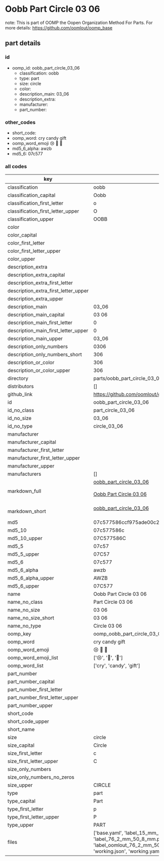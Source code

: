 # Oobb Part Circle 03 06  

note: This is part of OOMP the Oopen Organization Method For Parts. For more details: https://github.com/oomlout/oomp_base

##  part details





### id
* oomp_id: oobb_part_circle_03_06
  * classification: oobb
  * type: part
  * size: circle
  * color: 
  * description_main: 03_06
  * description_extra: 
  * manufacturer: 
  * part_number: 

### other_codes
* short_code: 
* oomp_word: cry candy gift
* oomp_word_emoji :cry: :candy: :gift:
* md5_6_alpha: awzb
* md5_6: 07c577

### all codes 
| key | value |  
| --- | --- |  
| classification | oobb |  
| classification_capital | Oobb |  
| classification_first_letter | o |  
| classification_first_letter_upper | O |  
| classification_upper | OOBB |  
| color |  |  
| color_capital |  |  
| color_first_letter |  |  
| color_first_letter_upper |  |  
| color_upper |  |  
| description_extra |  |  
| description_extra_capital |  |  
| description_extra_first_letter |  |  
| description_extra_first_letter_upper |  |  
| description_extra_upper |  |  
| description_main | 03_06 |  
| description_main_capital | 03 06 |  
| description_main_first_letter | 0 |  
| description_main_first_letter_upper | 0 |  
| description_main_upper | 03_06 |  
| description_only_numbers | 0306 |  
| description_only_numbers_short | 306 |  
| description_or_color | 306 |  
| description_or_color_upper | 306 |  
| directory | parts/oobb_part_circle_03_06 |  
| distributors | [] |  
| github_link | https://github.com/oomlout/oomlout_oomp_part_src/tree/main/parts/oobb_part_circle_03_06/working |  
| id | oobb_part_circle_03_06 |  
| id_no_class | part_circle_03_06 |  
| id_no_size | 03_06 |  
| id_no_type | circle_03_06 |  
| manufacturer |  |  
| manufacturer_capital |  |  
| manufacturer_first_letter |  |  
| manufacturer_first_letter_upper |  |  
| manufacturer_upper |  |  
| manufacturers | [] |  
| markdown_full | [oobb_part_circle_03_06](https://github.com/oomlout/oomlout_oomp_part_src/tree/main/parts/oobb_part_circle_03_06/working)<br>[](https://github.com/oomlout/oomlout_oomp_part_src/tree/main/parts/oobb_part_circle_03_06/working)<br>[Oobb Part Circle 03 06](https://github.com/oomlout/oomlout_oomp_part_src/tree/main/parts/oobb_part_circle_03_06/working)<br><br> |  
| markdown_short | [oobb_part_circle_03_06](https://github.com/oomlout/oomlout_oomp_part_src/tree/main/parts/oobb_part_circle_03_06/working)<br><br> |  
| md5 | 07c577586ccf975ade00c2450ff4832e |  
| md5_10 | 07c577586c |  
| md5_10_upper | 07C577586C |  
| md5_5 | 07c57 |  
| md5_5_upper | 07C57 |  
| md5_6 | 07c577 |  
| md5_6_alpha | awzb |  
| md5_6_alpha_upper | AWZB |  
| md5_6_upper | 07C577 |  
| name | Oobb Part Circle 03 06 |  
| name_no_class | Part Circle 03 06 |  
| name_no_size | 03 06 |  
| name_no_size_short | 03 06 |  
| name_no_type | Circle 03 06 |  
| oomp_key | oomp_oobb_part_circle_03_06 |  
| oomp_word | cry candy gift |  
| oomp_word_emoji | :cry: :candy: :gift: |  
| oomp_word_emoji_list | [':cry:', ':candy:', ':gift:'] |  
| oomp_word_list | ['cry', 'candy', 'gift'] |  
| part_number |  |  
| part_number_capital |  |  
| part_number_first_letter |  |  
| part_number_first_letter_upper |  |  
| part_number_upper |  |  
| short_code |  |  
| short_code_upper |  |  
| short_name |  |  
| size | circle |  
| size_capital | Circle |  
| size_first_letter | c |  
| size_first_letter_upper | C |  
| size_only_numbers |  |  
| size_only_numbers_no_zeros |  |  
| size_upper | CIRCLE |  
| type | part |  
| type_capital | Part |  
| type_first_letter | p |  
| type_first_letter_upper | P |  
| type_upper | PART |  
| files | ['base.yaml', 'label_15_mm_30_mm.pdf', 'label_15_mm_30_mm.svg', 'label_76_2_mm_50_8_mm.pdf', 'label_76_2_mm_50_8_mm.svg', 'label_oomlout_76_2_mm_50_8_mm.pdf', 'label_oomlout_76_2_mm_50_8_mm.svg', 'readme.md', 'working.json', 'working.yaml'] |  
